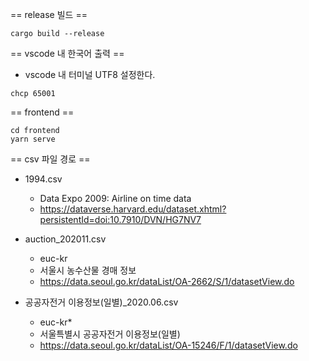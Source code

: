 
== release 빌드 ==
```
cargo build --release
```


== vscode 내 한국어 출력 ==
* vscode 내 터미널 UTF8 설정한다. 
```
chcp 65001
```


== frontend ==

```
cd frontend
yarn serve
```

== csv 파일 경로 ==
* 1994.csv
  * Data Expo 2009: Airline on time data
  * https://dataverse.harvard.edu/dataset.xhtml?persistentId=doi:10.7910/DVN/HG7NV7


* auction_202011.csv
  * euc-kr
  * 서울시 농수산물 경매 정보
  * https://data.seoul.go.kr/dataList/OA-2662/S/1/datasetView.do

* 공공자전거 이용정보(일별)_2020.06.csv
  * euc-kr* 
  * 서울특별시 공공자전거 이용정보(일별)
  * https://data.seoul.go.kr/dataList/OA-15246/F/1/datasetView.do
